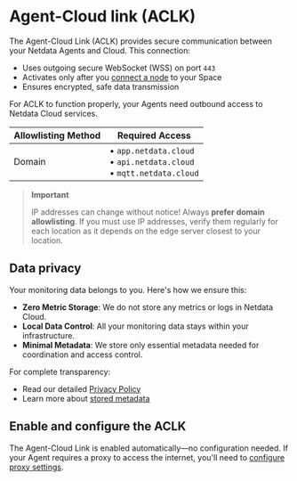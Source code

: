 # Agent-Cloud link (ACLK)

The Agent-Cloud Link (ACLK) provides secure communication between your Netdata Agents and Cloud. This connection:

- Uses outgoing secure WebSocket (WSS) on port `443`
- Activates only after you [connect a node](/src/claim/README.md) to your Space
- Ensures encrypted, safe data transmission

For ACLK to function properly, your Agents need outbound access to Netdata Cloud services.

| Allowlisting Method | Required Access                                                            |
| ------------------- | -------------------------------------------------------------------------- |
| Domain              | • `app.netdata.cloud`<br/>• `api.netdata.cloud`<br/>• `mqtt.netdata.cloud` |

> **Important**
>
> IP addresses can change without notice! Always **prefer domain allowlisting**. If you must use IP addresses, verify them regularly for each location as it depends on the edge server closest to your location.

## Data privacy

Your monitoring data belongs to you. Here's how we ensure this:

- **Zero Metric Storage**: We do not store any metrics or logs in Netdata Cloud.
- **Local Data Control**: All your monitoring data stays within your infrastructure.
- **Minimal Metadata**: We store only essential metadata needed for coordination and access control.

For complete transparency:

- Read our detailed [Privacy Policy](https://netdata.cloud/privacy/)
- Learn more about [stored metadata](/docs/netdata-cloud/README.md#stored-metadata)

## Enable and configure the ACLK

The Agent-Cloud Link is enabled automatically—no configuration needed.
If your Agent requires a proxy to access the internet, you'll need to [configure proxy settings](/src/claim/README.md#automatically-via-a-provisioning-system-or-the-command-line).
